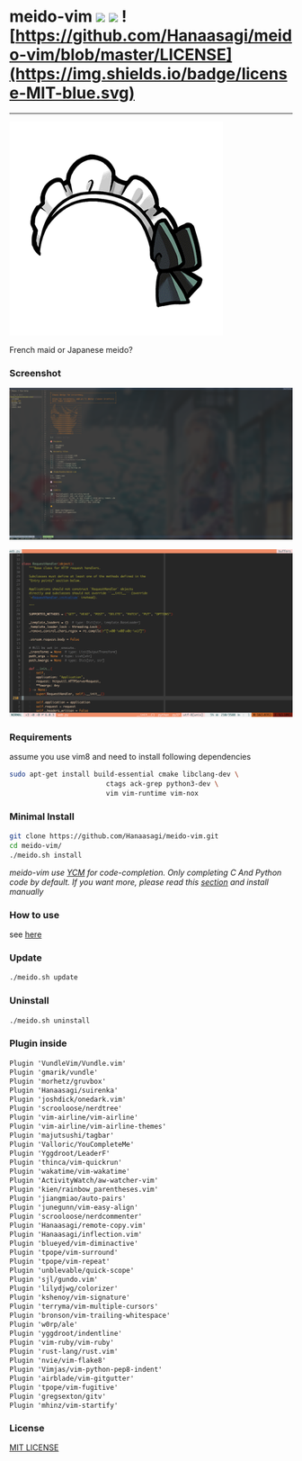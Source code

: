 # meido-vim ![](https://travis-ci.org/Hanaasagi/meido-vim.svg?branch=master) ![](https://img.shields.io/badge/release-2.4.0-F4A466.svg) ![https://github.com/Hanaasagi/meido-vim/blob/master/LICENSE](https://img.shields.io/badge/license-MIT-blue.svg)
----

![](https://github.com/Hanaasagi/meido-vim/blob/master/.resources/logo.png)

French maid or Japanese meido?

### Screenshot

![](https://github.com/Hanaasagi/meido-vim/blob/master/.resources/start.png)

![](https://github.com/Hanaasagi/meido-vim/blob/master/.resources/screenshot.png)

### Requirements

assume you use vim8 and need to install following dependencies

```Bash
sudo apt-get install build-essential cmake libclang-dev \
                        ctags ack-grep python3-dev \
                        vim vim-runtime vim-nox
```

### Minimal Install

```Bash
git clone https://github.com/Hanaasagi/meido-vim.git
cd meido-vim/
./meido.sh install
```

*meido-vim use [YCM](https://github.com/Valloric/YouCompleteMe) for code-completion. Only completing C And Python code by default. If you want more, please read this [section](https://github.com/Valloric/YouCompleteMe#ubuntu-linux-x64) and install manually*

### How to use

see [here](https://github.com/Hanaasagi/meido-vim/wiki/meido-vim-guide)


### Update

```Bash
./meido.sh update
```

### Uninstall

```Bash
./meido.sh uninstall
```

### Plugin inside

```
Plugin 'VundleVim/Vundle.vim'
Plugin 'gmarik/vundle'
Plugin 'morhetz/gruvbox'
Plugin 'Hanaasagi/suirenka'
Plugin 'joshdick/onedark.vim'
Plugin 'scrooloose/nerdtree'
Plugin 'vim-airline/vim-airline'
Plugin 'vim-airline/vim-airline-themes'
Plugin 'majutsushi/tagbar'
Plugin 'Valloric/YouCompleteMe'
Plugin 'Yggdroot/LeaderF'
Plugin 'thinca/vim-quickrun'
Plugin 'wakatime/vim-wakatime'
Plugin 'ActivityWatch/aw-watcher-vim'
Plugin 'kien/rainbow_parentheses.vim'
Plugin 'jiangmiao/auto-pairs'
Plugin 'junegunn/vim-easy-align'
Plugin 'scrooloose/nerdcommenter'
Plugin 'Hanaasagi/remote-copy.vim'
Plugin 'Hanaasagi/inflection.vim'
Plugin 'blueyed/vim-diminactive'
Plugin 'tpope/vim-surround'
Plugin 'tpope/vim-repeat'
Plugin 'unblevable/quick-scope'
Plugin 'sjl/gundo.vim'
Plugin 'lilydjwg/colorizer'
Plugin 'kshenoy/vim-signature'
Plugin 'terryma/vim-multiple-cursors'
Plugin 'bronson/vim-trailing-whitespace'
Plugin 'w0rp/ale'
Plugin 'yggdroot/indentline'
Plugin 'vim-ruby/vim-ruby'
Plugin 'rust-lang/rust.vim'
Plugin 'nvie/vim-flake8'
Plugin 'Vimjas/vim-python-pep8-indent'
Plugin 'airblade/vim-gitgutter'
Plugin 'tpope/vim-fugitive'
Plugin 'gregsexton/gitv'
Plugin 'mhinz/vim-startify'
```

### License
[MIT LICENSE](https://github.com/Hanaasagi/meido-vim/blob/master/LICENSE)

